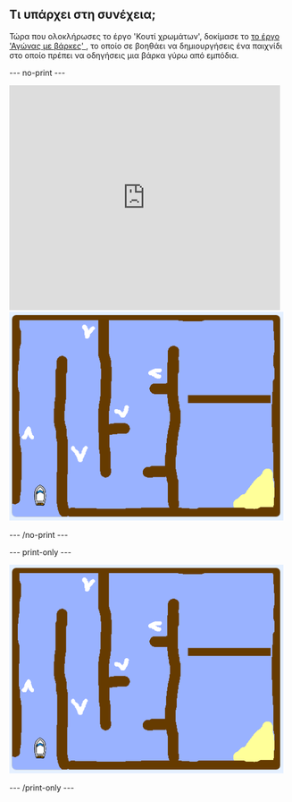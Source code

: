 ## Τι υπάρχει στη συνέχεια;

Τώρα που ολοκλήρωσες το έργο 'Κουτί χρωμάτων', δοκίμασε το [το έργο 'Αγώνας με βάρκες' ](https://projects.raspberrypi.org/en/projects/boat-race?utm_source=pathway&utm_medium=whatnext&utm_campaign=projects), το οποίο σε βοηθάει να δημιουργήσεις ένα παιχνίδι στο οποίο πρέπει να οδηγήσεις μια βάρκα γύρω από εμπόδια.

\--- no-print \---

<div class="scratch-preview">
  <iframe allowtransparency="true" width="485" height="402" src="https://scratch.mit.edu/projects/embed/276662533/?autostart=false" frameborder="0" scrolling="no"></iframe>
  <img src="images/boat_race_demo.png">
</div>

\--- /no-print \---

\--- print-only \---

![επίδειξη αγώνα με σκάφη](images/boat_race_demo.png)

\--- /print-only \---